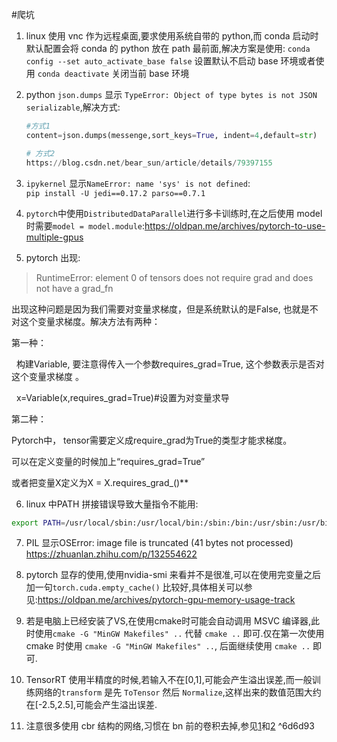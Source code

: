#爬坑 

1. linux 使用 vnc 作为远程桌面,要求使用系统自带的 python,而 conda 启动时默认配置会将 conda 的 python 放在 path 最前面,解决方案是使用: `conda config --set auto_activate_base false`  设置默认不启动 base 环境或者使用 `conda deactivate` 关闭当前 base 环境

2. python `json.dumps` 显示 `TypeError: Object of type bytes is not JSON serializable`,解决方式:
	```python
    #方式1
	content=json.dumps(messenge,sort_keys=True, indent=4,default=str)
	
	# 方式2
    https://blog.csdn.net/bear_sun/article/details/79397155
	```

3. `ipykernel` 显示`NameError: name 'sys' is not defined`:   
	`pip install -U jedi==0.17.2 parso==0.7.1`

4. `pytorch`中使用`DistributedDataParallel`进行多卡训练时,在之后使用 model 时需要`model = model.module`:https://oldpan.me/archives/pytorch-to-use-multiple-gpus
5. pytorch 出现: 
> RuntimeError: element 0 of tensors does not require grad and does not have a grad_fn  

出现这种问题是因为我们需要对变量求梯度，但是系统默认的是False, 也就是不对这个变量求梯度。解决方法有两种：

第一种：

  构建Variable, 要注意得传入一个参数requires_grad=True, 这个参数表示是否对这个变量求梯度 。

  x=Variable(x,requires_grad=True)#设置为对变量求导

第二种：

Pytorch中， tensor需要定义成require_grad为True的类型才能求梯度。

可以在定义变量的时候加上“requires_grad=True”

或者把变量X定义为X = X.requires_grad_()**


6. linux 中PATH 拼接错误导致大量指令不能用:
```bash
export PATH=/usr/local/sbin:/usr/local/bin:/sbin:/bin:/usr/sbin:/usr/bin:/root/bin
```
 
 
7. PIL 显示OSError: image file is truncated (41 bytes not processed)
https://zhuanlan.zhihu.com/p/132554622

8. pytorch 显存的使用,使用nvidia-smi 来看并不是很准,可以在使用完变量之后加一句`torch.cuda.empty_cache()` 比较好,具体相关可以参见:https://oldpan.me/archives/pytorch-gpu-memory-usage-track 

9.  若是电脑上已经安装了VS,在使用cmake时可能会自动调用 MSVC 编译器,此时使用`cmake -G "MinGW Makefiles" ..` 代替 `cmake ..` 即可.仅在第一次使用 cmake 时使用 `cmake -G "MinGW Makefiles" ..`, 后面继续使用 `cmake ..` 即可.
10.  TensorRT 使用半精度的时候,若输入不在[0,1],可能会产生溢出误差,而一般训练网络的`transform` 是先 `ToTensor` 然后 `Normalize`,这样出来的数值范围大约在[-2.5,2.5],可能会产生溢出误差.

11.  注意很多使用 cbr 结构的网络,习惯在 bn 前的卷积去掉,参见[1](https://www.zhihu.com/question/309189787/answer/574284985)和[2](https://www.zhihu.com/question/318354788/answer/640006790) ^6d6d93

